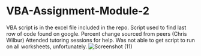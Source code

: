 # VBA-Assignment-Module-2
VBA script is in the excel file included in the repo.
Script used to find last row of code found on google.
Percent change sourced from peers (Chris Wilbur)
Attended tutoring sessions for help.
Was not able to get script to run on all worksheets, unfortunately. 
![Screenshot (11)](https://github.com/HannahCarnes/VBA-Assignment-Module-2/assets/133607292/ff374448-52f0-4f60-87e4-e448ab45b83f)
